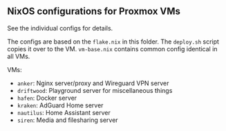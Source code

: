## NixOS configurations for Proxmox VMs

See the individual configs for details.

The configs are based on the `flake.nix` in this folder.
The `deploy.sh` script copies it over to the VM.
`vm-base.nix` contains common config identical in all VMs.

VMs:

- `anker`: Nginx server/proxy and Wireguard VPN server
- `driftwood`: Playground server for miscellaneous things
- `hafen`: Docker server
- `kraken`: AdGuard Home server
- `nautilus`: Home Assistant server
- `siren`: Media and filesharing server
